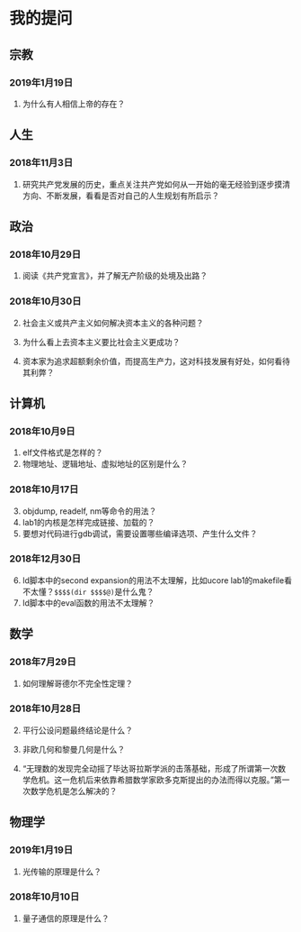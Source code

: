 # 我的提问

## 宗教

### 2019年1月19日

1. 为什么有人相信上帝的存在？

## 人生

### 2018年11月3日

1. 研究共产党发展的历史，重点关注共产党如何从一开始的毫无经验到逐步摸清方向、不断发展，看看是否对自己的人生规划有所启示？

## 政治

### 2018年10月29日

1. 阅读《共产党宣言》，并了解无产阶级的处境及出路？

### 2018年10月30日

2. 社会主义或共产主义如何解决资本主义的各种问题？

3. 为什么看上去资本主义要比社会主义更成功？

4. 资本家为追求超额剩余价值，而提高生产力，这对科技发展有好处，如何看待其利弊？

## 计算机

### 2018年10月9日
1. elf文件格式是怎样的？
2. 物理地址、逻辑地址、虚拟地址的区别是什么？

### 2018年10月17日
3. objdump, readelf, nm等命令的用法？
4. lab1的内核是怎样完成链接、加载的？
5. 要想对代码进行gdb调试，需要设置哪些编译选项、产生什么文件？

### 2018年12月30日
6. ld脚本中的second expansion的用法不太理解，比如ucore lab1的makefile看不太懂？`$$$$(dir $$$$@)`是什么鬼？
7. ld脚本中的eval函数的用法不太理解？

## 数学

### 2018年7月29日
1. 如何理解哥德尔不完全性定理？

### 2018年10月28日
2. 平行公设问题最终结论是什么？

3. 非欧几何和黎曼几何是什么？

4. “无理数的发现完全动摇了毕达哥拉斯学派的击落基础，形成了所谓第一次数学危机。这一危机后来依靠希腊数学家欧多克斯提出的办法而得以克服。”第一次数学危机是怎么解决的？

## 物理学

### 2019年1月19日
1. 光传输的原理是什么？

### 2018年10月10日
1. 量子通信的原理是什么？

